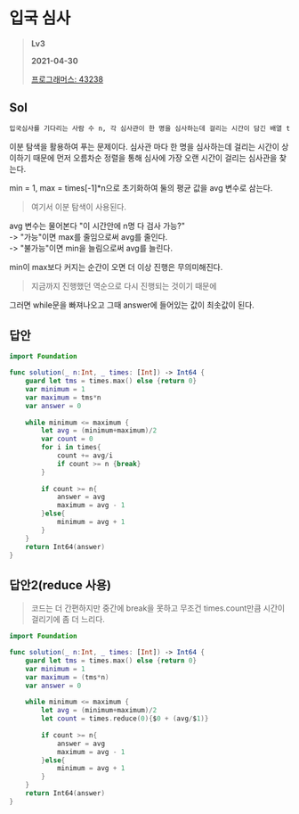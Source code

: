 # 입국 심사
> **Lv3**
>
> **2021-04-30**
>
> [프로그래머스: 43238](https://programmers.co.kr/learn/courses/30/lessons/43238)


## Sol
```xml
입국심사를 기다리는 사람 수 n, 각 심사관이 한 명을 심사하는데 걸리는 시간이 담긴 배열 times가 매개변수로 주어질 때, 모든 사람이 심사를 받는데 걸리는 시간의 최솟값을 return 하도록 solution 함수를 작성해주세요.
```
이분 탐색을 활용하여 푸는 문제이다. 심사관 마다 한 명을 심사하는데 걸리는 시간이 상이하기 때문에 먼저 오름차순 정렬을 통해 심사에 가장 오랜 시간이 걸리는 심사관을 찾는다.


min = 1, max = times[-1]*n으로 초기화하여 둘의 평균 값을 avg 변수로 삼는다.


> 여기서 이분 탐색이 사용된다.

avg 변수는 물어본다 "이 시간안에 n명 다 검사 가능?"  
-> "가능"이면 max를 줄임으로써 avg를 줄인다.  
-> "불가능"이면 min을 늘림으로써 avg를 늘린다.

min이 max보다 커지는 순간이 오면 더 이상 진행은 무의미해진다. 
> 지금까지 진행했던 역순으로 다시 진행되는 것이기 때문에


그러면 while문을 빠져나오고 그때 answer에 들어있는 값이 최솟값이 된다.


## 답안
```swift
import Foundation

func solution(_ n:Int, _ times: [Int]) -> Int64 {
    guard let tms = times.max() else {return 0}
    var minimum = 1
    var maximum = tms*n
    var answer = 0
    
    while minimum <= maximum {
        let avg = (minimum+maximum)/2
        var count = 0
        for i in times{
            count += avg/i
            if count >= n {break}
        }
        
        if count >= n{
            answer = avg
            maximum = avg - 1
        }else{
            minimum = avg + 1
        }
    }
    return Int64(answer)
}
```

## 답안2(reduce 사용)
> 코드는 더 간편하지만 중간에 break을 못하고 무조건 times.count만큼 시간이 걸리기에 좀 더 느리다.
```swift
import Foundation

func solution(_ n:Int, _ times: [Int]) -> Int64 {
    guard let tms = times.max() else {return 0}
    var minimum = 1
    var maximum = (tms*n)
    var answer = 0
    
    while minimum <= maximum {
        let avg = (minimum+maximum)/2
        let count = times.reduce(0){$0 + (avg/$1)}
        
        if count >= n{
            answer = avg
            maximum = avg - 1
        }else{
            minimum = avg + 1
        }
    }
    return Int64(answer)
}
```